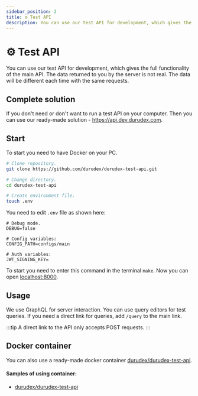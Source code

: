 ```yaml
---
sidebar_position: 2
title: ⚙️ Test API
description: You can use our test API for development, which gives the full functionality of the main API.
---
```


# ⚙️ Test API

You can use our test API for development, which gives the full functionality of the main API. 
The data returned to you by the server is not real. The data will be different each time with the same requests.

## Complete solution

If you don't need or don't want to run a test API on your computer. Then you can use our ready-made solution - https://api.dev.durudex.com.

## Start

To start you need to have Docker on your PC.

```sh
# Clone repository.
git clone https://github.com/durudex/durudex-test-api.git

# Change directory.
cd durudex-test-api

# Create environment file.
touch .env
```

You need to edit `.env` file as shown here:
```env
# Debug mode.
DEBUG=false

# Config variables:
CONFIG_PATH=configs/main

# Auth variables:
JWT_SIGNING_KEY=
```

To start you need to enter this command in the terminal `make`. Now you can open [localhost:8000](http://localhost:8000).

## Usage

We use GraphQL for server interaction. You can use query editors for test queries. If you need a direct link for queries, add `/query` to the main link.

:::tip
A direct link to the API only accepts POST requests.
:::

## Docker container

You can also use a ready-made docker container
[durudex/durudex-test-api](https://hub.docker.com/repository/docker/durudex/durudex-test-api).

#### Samples of using container:

+ [durudex/durudex-test-api](https://github.com/durudex/durudex-test-api/tree/main/deploy)
